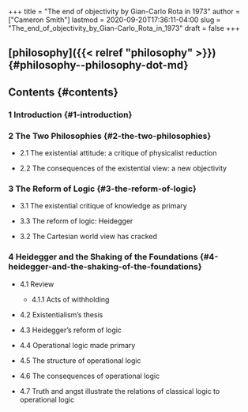 +++
title = "The end of objectivity by Gian-Carlo Rota in 1973"
author = ["Cameron Smith"]
lastmod = 2020-09-20T17:36:11-04:00
slug = "The_end_of_objectivity_by_Gian-Carlo_Rota_in_1973"
draft = false
+++

## [philosophy]({{< relref "philosophy" >}}) {#philosophy--philosophy-dot-md}


## Contents {#contents}


### 1  Introduction {#1-introduction}


### 2  The Two Philosophies {#2-the-two-philosophies}

<!--list-separator-->

-  2.1    The existential attitude:  a critique of physicalist reduction

<!--list-separator-->

-  2.2    The consequences of the existential view:  a new objectivity


### 3  The Reform of Logic {#3-the-reform-of-logic}

<!--list-separator-->

-  3.1    The existential critique of knowledge as primary

<!--list-separator-->

-  3.3    The reform of logic:  Heidegger

<!--list-separator-->

-  3.2    The Cartesian world view has cracked


### 4  Heidegger and the Shaking of the Foundations {#4-heidegger-and-the-shaking-of-the-foundations}

<!--list-separator-->

-  4.1    Review

    <!--list-separator-->

    -  4.1.1 Acts of withholding

<!--list-separator-->

-  4.2    Existentialism’s thesis

<!--list-separator-->

-  4.3    Heidegger’s reform of logic

<!--list-separator-->

-  4.4    Operational logic made primary

<!--list-separator-->

-  4.5    The structure of operational logic

<!--list-separator-->

-  4.6    The consequences of operational logic

<!--list-separator-->

-  4.7    Truth and angst illustrate the relations of classical logic to operational logic
